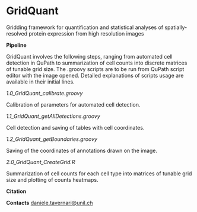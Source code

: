 # GridQuant
Gridding framework for quantification and statistical analyses of spatially-resolved protein expression from high resolution images

**Pipeline**

GridQuant involves the following steps, ranging from automated cell detection in QuPath to summarization of cell counts into discrete matrices of tunable grid size. 
The .groovy scripts are to be run from QuPath script editor with the image opened.
Detailed explanations of scripts usage are available in their initial lines.

_1.0_GridQuant_calibrate.groovy_

Calibration of parameters for automated cell detection.

_1.1_GridQuant_getAllDetections.groovy_

Cell detection and saving of tables with cell coordinates.

_1.2_GridQuant_getBoundaries.groovy_

Saving of the coordinates of annotations drawn on the image.

_2.0_GridQuant_CreateGrid.R_

Summarization of cell counts for each cell type into matrices of tunable grid size and plotting of counts heatmaps.

**Citation**

**Contacts**
daniele.tavernari@unil.ch
